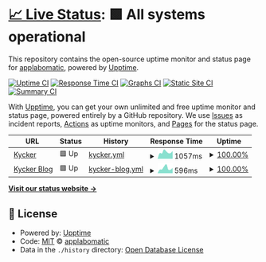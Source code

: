 # [📈 Live Status](https://kycker.siteuptimely.com): <!--live status--> **🟩 All systems operational**

This repository contains the open-source uptime monitor and status page for [applabomatic](applabomatic.com), powered by [Upptime](https://github.com/upptime/upptime).

[![Uptime CI](https://github.com/applabomatic/kycker/workflows/Uptime%20CI/badge.svg)](https://github.com/applabomatic/kycker/actions?query=workflow%3A%22Uptime+CI%22)
[![Response Time CI](https://github.com/applabomatic/kycker/workflows/Response%20Time%20CI/badge.svg)](https://github.com/applabomatic/kycker/actions?query=workflow%3A%22Response+Time+CI%22)
[![Graphs CI](https://github.com/applabomatic/kycker/workflows/Graphs%20CI/badge.svg)](https://github.com/applabomatic/kycker/actions?query=workflow%3A%22Graphs+CI%22)
[![Static Site CI](https://github.com/applabomatic/kycker/workflows/Static%20Site%20CI/badge.svg)](https://github.com/applabomatic/kycker/actions?query=workflow%3A%22Static+Site+CI%22)
[![Summary CI](https://github.com/applabomatic/kycker/workflows/Summary%20CI/badge.svg)](https://github.com/applabomatic/kycker/actions?query=workflow%3A%22Summary+CI%22)

With [Upptime](https://upptime.js.org), you can get your own unlimited and free uptime monitor and status page, powered entirely by a GitHub repository. We use [Issues](https://github.com/applabomatic/kycker/issues) as incident reports, [Actions](https://github.com/applabomatic/kycker/actions) as uptime monitors, and [Pages](https://kycker.siteuptimely.com) for the status page.

<!--start: status pages-->
<!-- This summary is generated by Upptime (https://github.com/upptime/upptime) -->
<!-- Do not edit this manually, your changes will be overwritten -->
<!-- prettier-ignore -->
| URL | Status | History | Response Time | Uptime |
| --- | ------ | ------- | ------------- | ------ |
| <img alt="" src="https://favicons.githubusercontent.com/kycker.net" height="13"> [Kycker](https://kycker.net/) | 🟩 Up | [kycker.yml](https://github.com/applabomatic/kycker/commits/HEAD/history/kycker.yml) | <details><summary><img alt="Response time graph" src="./graphs/kycker/response-time-week.png" height="20"> 1057ms</summary><br><a href="https://kycker.siteuptimely.com/history/kycker"><img alt="Response time 1172" src="https://img.shields.io/endpoint?url=https%3A%2F%2Fraw.githubusercontent.com%2Fapplabomatic%2Fkycker%2FHEAD%2Fapi%2Fkycker%2Fresponse-time.json"></a><br><a href="https://kycker.siteuptimely.com/history/kycker"><img alt="24-hour response time 1222" src="https://img.shields.io/endpoint?url=https%3A%2F%2Fraw.githubusercontent.com%2Fapplabomatic%2Fkycker%2FHEAD%2Fapi%2Fkycker%2Fresponse-time-day.json"></a><br><a href="https://kycker.siteuptimely.com/history/kycker"><img alt="7-day response time 1057" src="https://img.shields.io/endpoint?url=https%3A%2F%2Fraw.githubusercontent.com%2Fapplabomatic%2Fkycker%2FHEAD%2Fapi%2Fkycker%2Fresponse-time-week.json"></a><br><a href="https://kycker.siteuptimely.com/history/kycker"><img alt="30-day response time 1151" src="https://img.shields.io/endpoint?url=https%3A%2F%2Fraw.githubusercontent.com%2Fapplabomatic%2Fkycker%2FHEAD%2Fapi%2Fkycker%2Fresponse-time-month.json"></a><br><a href="https://kycker.siteuptimely.com/history/kycker"><img alt="1-year response time 1172" src="https://img.shields.io/endpoint?url=https%3A%2F%2Fraw.githubusercontent.com%2Fapplabomatic%2Fkycker%2FHEAD%2Fapi%2Fkycker%2Fresponse-time-year.json"></a></details> | <details><summary><a href="https://kycker.siteuptimely.com/history/kycker">100.00%</a></summary><a href="https://kycker.siteuptimely.com/history/kycker"><img alt="All-time uptime 99.89%" src="https://img.shields.io/endpoint?url=https%3A%2F%2Fraw.githubusercontent.com%2Fapplabomatic%2Fkycker%2FHEAD%2Fapi%2Fkycker%2Fuptime.json"></a><br><a href="https://kycker.siteuptimely.com/history/kycker"><img alt="24-hour uptime 100.00%" src="https://img.shields.io/endpoint?url=https%3A%2F%2Fraw.githubusercontent.com%2Fapplabomatic%2Fkycker%2FHEAD%2Fapi%2Fkycker%2Fuptime-day.json"></a><br><a href="https://kycker.siteuptimely.com/history/kycker"><img alt="7-day uptime 100.00%" src="https://img.shields.io/endpoint?url=https%3A%2F%2Fraw.githubusercontent.com%2Fapplabomatic%2Fkycker%2FHEAD%2Fapi%2Fkycker%2Fuptime-week.json"></a><br><a href="https://kycker.siteuptimely.com/history/kycker"><img alt="30-day uptime 100.00%" src="https://img.shields.io/endpoint?url=https%3A%2F%2Fraw.githubusercontent.com%2Fapplabomatic%2Fkycker%2FHEAD%2Fapi%2Fkycker%2Fuptime-month.json"></a><br><a href="https://kycker.siteuptimely.com/history/kycker"><img alt="1-year uptime 99.89%" src="https://img.shields.io/endpoint?url=https%3A%2F%2Fraw.githubusercontent.com%2Fapplabomatic%2Fkycker%2FHEAD%2Fapi%2Fkycker%2Fuptime-year.json"></a></details>
| <img alt="" src="https://favicons.githubusercontent.com/blog.kycker.net" height="13"> [Kycker Blog](https://blog.kycker.net/) | 🟩 Up | [kycker-blog.yml](https://github.com/applabomatic/kycker/commits/HEAD/history/kycker-blog.yml) | <details><summary><img alt="Response time graph" src="./graphs/kycker-blog/response-time-week.png" height="20"> 596ms</summary><br><a href="https://kycker.siteuptimely.com/history/kycker-blog"><img alt="Response time 667" src="https://img.shields.io/endpoint?url=https%3A%2F%2Fraw.githubusercontent.com%2Fapplabomatic%2Fkycker%2FHEAD%2Fapi%2Fkycker-blog%2Fresponse-time.json"></a><br><a href="https://kycker.siteuptimely.com/history/kycker-blog"><img alt="24-hour response time 624" src="https://img.shields.io/endpoint?url=https%3A%2F%2Fraw.githubusercontent.com%2Fapplabomatic%2Fkycker%2FHEAD%2Fapi%2Fkycker-blog%2Fresponse-time-day.json"></a><br><a href="https://kycker.siteuptimely.com/history/kycker-blog"><img alt="7-day response time 596" src="https://img.shields.io/endpoint?url=https%3A%2F%2Fraw.githubusercontent.com%2Fapplabomatic%2Fkycker%2FHEAD%2Fapi%2Fkycker-blog%2Fresponse-time-week.json"></a><br><a href="https://kycker.siteuptimely.com/history/kycker-blog"><img alt="30-day response time 603" src="https://img.shields.io/endpoint?url=https%3A%2F%2Fraw.githubusercontent.com%2Fapplabomatic%2Fkycker%2FHEAD%2Fapi%2Fkycker-blog%2Fresponse-time-month.json"></a><br><a href="https://kycker.siteuptimely.com/history/kycker-blog"><img alt="1-year response time 667" src="https://img.shields.io/endpoint?url=https%3A%2F%2Fraw.githubusercontent.com%2Fapplabomatic%2Fkycker%2FHEAD%2Fapi%2Fkycker-blog%2Fresponse-time-year.json"></a></details> | <details><summary><a href="https://kycker.siteuptimely.com/history/kycker-blog">100.00%</a></summary><a href="https://kycker.siteuptimely.com/history/kycker-blog"><img alt="All-time uptime 99.94%" src="https://img.shields.io/endpoint?url=https%3A%2F%2Fraw.githubusercontent.com%2Fapplabomatic%2Fkycker%2FHEAD%2Fapi%2Fkycker-blog%2Fuptime.json"></a><br><a href="https://kycker.siteuptimely.com/history/kycker-blog"><img alt="24-hour uptime 100.00%" src="https://img.shields.io/endpoint?url=https%3A%2F%2Fraw.githubusercontent.com%2Fapplabomatic%2Fkycker%2FHEAD%2Fapi%2Fkycker-blog%2Fuptime-day.json"></a><br><a href="https://kycker.siteuptimely.com/history/kycker-blog"><img alt="7-day uptime 100.00%" src="https://img.shields.io/endpoint?url=https%3A%2F%2Fraw.githubusercontent.com%2Fapplabomatic%2Fkycker%2FHEAD%2Fapi%2Fkycker-blog%2Fuptime-week.json"></a><br><a href="https://kycker.siteuptimely.com/history/kycker-blog"><img alt="30-day uptime 100.00%" src="https://img.shields.io/endpoint?url=https%3A%2F%2Fraw.githubusercontent.com%2Fapplabomatic%2Fkycker%2FHEAD%2Fapi%2Fkycker-blog%2Fuptime-month.json"></a><br><a href="https://kycker.siteuptimely.com/history/kycker-blog"><img alt="1-year uptime 99.94%" src="https://img.shields.io/endpoint?url=https%3A%2F%2Fraw.githubusercontent.com%2Fapplabomatic%2Fkycker%2FHEAD%2Fapi%2Fkycker-blog%2Fuptime-year.json"></a></details>

<!--end: status pages-->

[**Visit our status website →**](https://kycker.siteuptimely.com)

## 📄 License

- Powered by: [Upptime](https://github.com/upptime/upptime)
- Code: [MIT](./LICENSE) © [applabomatic](applabomatic.com)
- Data in the `./history` directory: [Open Database License](https://opendatacommons.org/licenses/odbl/1-0/)
